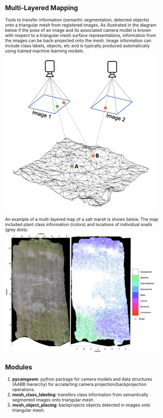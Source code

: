 ## Multi-Layered Mapping

Tools to transfer information (semantic segmentation, detected objects) onto a triangular mesh from registered images. As illustrated in the diagram below if the pose of an image and its associated camera model is known with respect to a triangular mesh surface representations, information from the images can be back-projected onto the mesh. Image information can include class labels, objects, etc and is typically produced automatically using trained machine learning models.
<img src=doc/box_1_diagram.jpg width="500">

An example of a multi-layered map of a salt marsh is shown below. The map included plant class information (colors) and locations of individual snails (grey dots).
![example](doc/marsh_example.jpg)

## Modules
1. **pycamgeom**: python package for camera models and data structures (AABB hierarchy) for accelarting camera projection/backprojection operations.
2. **mesh\_class_labeling**: transfers class information from semantically segmented images onto triangular mesh
3. **mesh\_object_placing**: backprojects objects detected in images onto triangular mesh.

